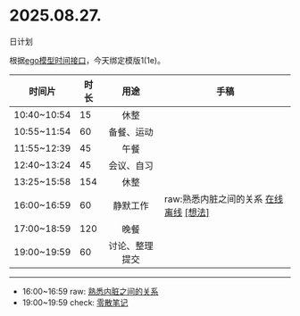 # 2025.08.27.
日计划

根据[ego模型时间接口](https://gitee.com/hyg/blog/blob/master/timeflow.md)，今天绑定模版1(1e)。

| 时间片 | 时长 | 用途 | 手稿 |
| --- | --- | :---: | --- |
| 10:40~10:54 | 15 | 休整 |  |
| 10:55~11:54 | 60 | 备餐、运动 |  |
| 11:55~12:39 | 45 | 午餐 |  |
| 12:40~13:24 | 45 | 会议、自习 |  |
| 13:25~15:58 | 154 | 休整 |  |
| 16:00~16:59 | 60 | 静默工作 | raw:熟悉内脏之间的关系 [在线](http://simp.ly/p/4QDThK) [离线](../../draft/2025/20250827160000.md) <a href="mailto:huangyg@mars22.com?subject=关于2025.08.27.[raw:熟悉内脏之间的关系]任务&body=日期: 20250827%0D%0A序号: 5%0D%0A手稿:../../draft/2025/20250827160000.md%0D%0A---请勿修改邮件主题及以上内容 从下一行开始写您的想法---%0D%0A">[想法]</a> |
| 17:00~18:59 | 120 | 晚餐 |  |
| 19:00~19:59 | 60 | 讨论、整理提交 |  |

---

- 16:00~16:59	raw: [熟悉内脏之间的关系](../../draft/2025/20250827.01.md)
- 19:00~19:59	check: [零散笔记](../../draft/2025/20250827.02.md)
